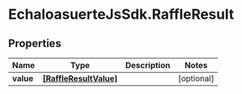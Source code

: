 # EchaloasuerteJsSdk.RaffleResult

## Properties
Name | Type | Description | Notes
------------ | ------------- | ------------- | -------------
**value** | [**[RaffleResultValue]**](RaffleResultValue.md) |  | [optional] 


